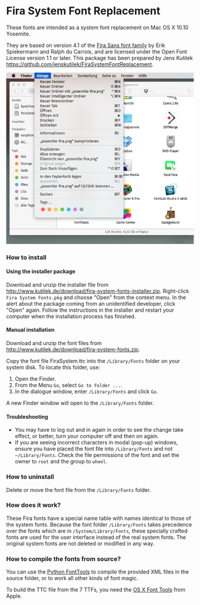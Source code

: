 Fira System Font Replacement
============================

These fonts are intended as a system font replacement on Mac OS X 10.10 Yosemite.

They are based on version 4.1 of the [Fira Sans font family](http://www.carrois.com/fira-4-1/) by Erik Spiekermann and Ralph du Carrois, and are licensed under the Open Font License version 1.1 or later. This package has been prepared by Jens Kutilek <https://github.com/jenskutilek/FiraSystemFontReplacement>.

![](yosemite-fira.png)

### How to install

#### Using the installer package

Download and unzip the installer file from <http://www.kutilek.de/download/fira-system-fonts-installer.zip>. Right-click `Fira System Fonts.pkg` and choose "Open" from the context menu. In the alert about the package coming from an unidentified developer, click "Open" again. Follow the instructions in the installer and restart your computer when the installation process has finished.

#### Manual installation

Download and unzip the font files from <http://www.kutilek.de/download/fira-system-fonts.zip>.

Copy the font file FiraSystem.ttc into the `/Library/Fonts` folder on your system disk. To locate this folder, use:

1. Open the Finder.
2. From the Menu `Go`, select `Go to Folder ...`.
3. In the dialogue window, enter `/Library/Fonts` and click `Go`.

A new Finder window will open to the `/Library/Fonts` folder.

#### Troubleshooting

- You may have to log out and in again in order to see the change take effect, or better, turn your computer off and then on again.
- If you are seeing incorrect characters in modal (pop-up) windows, ensure you have placed the font file into `/Library/Fonts` and not `~/Library/Fonts`. Check the file permissions of the font and set the owner to `root` and the group to `wheel`.

### How to uninstall

Delete or move the font file from the `/Library/Fonts` folder.


### How does it work?

These Fira fonts have a special name table with names identical to those of the system fonts. Because the font folder `/Library/Fonts` takes precedence over the fonts which are in `/System/Library/Fonts`, these specially crafted fonts are used for the user interface instead of the real system fonts. The original system fonts are not deleted or modified in any way.

### How to compile the fonts from source?

You can use the [Python FontTools](https://github.com/behdad/fonttools) to compile the provided XML files in the source folder, or to work all other kinds of font magic.

To build the TTC file from the 7 TTFs, you need the [OS X Font Tools](https://developer.apple.com/downloads/index.action?q=fonts) from Apple.
